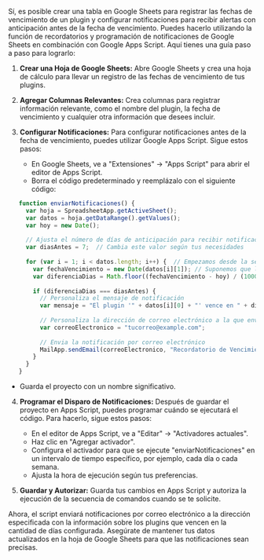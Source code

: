 Sí, es posible crear una tabla en Google Sheets para registrar las fechas de vencimiento de un plugin y configurar notificaciones para recibir alertas con anticipación antes de la fecha de vencimiento. Puedes hacerlo utilizando la función de recordatorios y programación de notificaciones de Google Sheets en combinación con Google Apps Script. Aquí tienes una guía paso a paso para lograrlo:

1. **Crear una Hoja de Google Sheets:**
   Abre Google Sheets y crea una hoja de cálculo para llevar un registro de las fechas de vencimiento de tus plugins.

2. **Agregar Columnas Relevantes:**
   Crea columnas para registrar información relevante, como el nombre del plugin, la fecha de vencimiento y cualquier otra información que desees incluir.

3. **Configurar Notificaciones:**
   Para configurar notificaciones antes de la fecha de vencimiento, puedes utilizar Google Apps Script. Sigue estos pasos:

   - En Google Sheets, ve a "Extensiones" -> "Apps Script" para abrir el editor de Apps Script.
   - Borra el código predeterminado y reemplázalo con el siguiente código:

``` javascript
   function enviarNotificaciones() {
     var hoja = SpreadsheetApp.getActiveSheet();
     var datos = hoja.getDataRange().getValues();
     var hoy = new Date();
     
     // Ajusta el número de días de anticipación para recibir notificaciones
     var diasAntes = 7;  // Cambia este valor según tus necesidades
     
     for (var i = 1; i < datos.length; i++) {  // Empezamos desde la segunda fila (fila 1 tiene encabezados)
       var fechaVencimiento = new Date(datos[i][1]); // Suponemos que la fecha de vencimiento está en la segunda columna (cambiar según tu hoja)
       var diferenciaDias = Math.floor((fechaVencimiento - hoy) / (1000 * 60 * 60 * 24));
       
       if (diferenciaDias === diasAntes) {
         // Personaliza el mensaje de notificación
         var mensaje = "El plugin '" + datos[i][0] + "' vence en " + diasAntes + " días.";
         
         // Personaliza la dirección de correo electrónico a la que enviar la notificación
         var correoElectronico = "tucorreo@example.com";
         
         // Envia la notificación por correo electrónico
         MailApp.sendEmail(correoElectronico, "Recordatorio de Vencimiento", mensaje);
       }
     }
   }
```

   - Guarda el proyecto con un nombre significativo.

4. **Programar el Disparo de Notificaciones:**
   Después de guardar el proyecto en Apps Script, puedes programar cuándo se ejecutará el código. Para hacerlo, sigue estos pasos:

   - En el editor de Apps Script, ve a "Editar" -> "Activadores actuales".
   - Haz clic en "Agregar activador".
   - Configura el activador para que se ejecute "enviarNotificaciones" en un intervalo de tiempo específico, por ejemplo, cada día o cada semana.
   - Ajusta la hora de ejecución según tus preferencias.

5. **Guardar y Autorizar:**
   Guarda tus cambios en Apps Script y autoriza la ejecución de la secuencia de comandos cuando se te solicite.

Ahora, el script enviará notificaciones por correo electrónico a la dirección especificada con la información sobre los plugins que vencen en la cantidad de días configurada. Asegúrate de mantener tus datos actualizados en la hoja de Google Sheets para que las notificaciones sean precisas.
